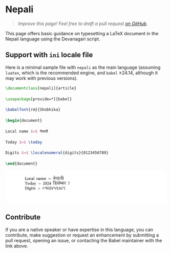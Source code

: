 # Nepali

<blockquote>
  <p><em>Improve this page! Feel free to draft a pull request <a href="https://github.com/latex3/babel/tree/docs/docs">on GitHub</a>.</em></p>
</blockquote>

This page offers basic guidance on typesetting a LaTeX document in the
Nepali language using the Devanagari script.

## Support with `ini` locale file

Here is a minimal sample file with `nepali` as the main language
(assuming `luatex`, which is the recommended engine, and `babel` ≥24.14,
although it may work with previous versions).

```tex
\documentclass[nepali]{article}

\usepackage[provide=*]{babel}

\babelfont{rm}{Shobhika}

\begin{document}

Local name $=$ नेपाली

Today $=$ \today

Digits $=$ \localenumeral{digits}{0123456789}

\end{document}
```

![](../media/locale-nepali.png)

## Contribute

If you are a native speaker or have expertise in this language, you can
contribute, make suggestion or request an enhancement by submitting a
pull request, opening an issue, or contacting the Babel maintainer with
the link above.